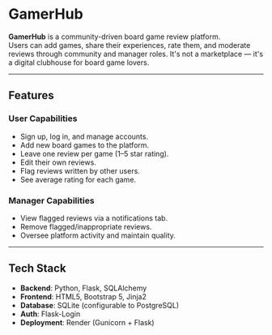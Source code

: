 #  GamerHub

**GamerHub** is a community-driven board game review platform.  
Users can add games, share their experiences, rate them, and moderate reviews through community and manager roles. It's not a marketplace — it's a digital clubhouse for board game lovers.

---

##  Features

###  User Capabilities
-  Sign up, log in, and manage accounts.
-  Add new board games to the platform.
-  Leave one review per game (1–5 star rating).
-  Edit their own reviews.
-  Flag reviews written by other users.
-  See average rating for each game.

###  Manager Capabilities
-  View flagged reviews via a notifications tab.
-  Remove flagged/inappropriate reviews.
-  Oversee platform activity and maintain quality.

---

##  Tech Stack

- **Backend**: Python, Flask, SQLAlchemy
- **Frontend**: HTML5, Bootstrap 5, Jinja2
- **Database**: SQLite (configurable to PostgreSQL)
- **Auth**: Flask-Login
- **Deployment**: Render (Gunicorn + Flask)



